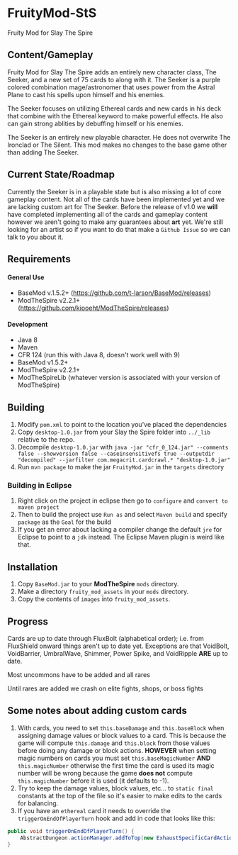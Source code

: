 # FruityMod-StS
Fruity Mod for Slay The Spire

## Content/Gameplay ##
Fruity Mod for Slay The Spire adds an entirely new character class, The Seeker, and a new set of 75 cards to along with it. The Seeker is a purple colored combination mage/astronomer that uses power from the Astral Plane to cast his spells upon himself and his enemies.

The Seeker focuses on utilizing Ethereal cards and new cards in his deck that combine with the Ethereal keyword to make powerful effects. He also can gain strong ablities by debuffing himself or his enemies.

The Seeker is an entirely new playable character. He does not overwrite The Ironclad or The Silent. This mod makes no changes to the base game other than adding The Seeker.

## Current State/Roadmap ##
Currently the Seeker is in a playable state but is also missing a lot of core gameplay content. Not all of the cards have been implemented yet and we are lacking custom art for The Seeker. Before the release of v1.0 we **will** have completed implementing all of the cards and gameplay content however we aren't going to make any guarantees about **art** yet. We're still looking for an artist so if you want to do that make a `Github Issue` so we can talk to you about it.

## Requirements ##
#### General Use ####
* BaseMod v.1.5.2+ (https://github.com/t-larson/BaseMod/releases)
* ModTheSpire v2.2.1+ (https://github.com/kiooeht/ModTheSpire/releases)

#### Development ####
* Java 8
* Maven
* CFR 124 (run this with Java 8, doesn't work well with 9)
* BaseMod v1.5.2+
* ModTheSpire v2.2.1+
* ModTheSpireLib (whatever version is associated with your version of ModTheSpire)

## Building ##
1. Modify `pom.xml` to point to the location you've placed the dependencies
2. Copy `desktop-1.0.jar` from your Slay the Spire folder into `../_lib` relative to the repo.
3. Decompile `desktop-1.0.jar` with `java -jar "cfr_0_124.jar" --comments false --showversion false --caseinsensitivefs true --outputdir "decompiled" --jarfilter com.megacrit.cardcrawl.* "desktop-1.0.jar"`
4. Run `mvn package` to make the jar `FruityMod.jar` in the `targets` directory

### Building in Eclipse ###
1. Right click on the project in eclipse then go to `configure` and `convert to maven project`
2. Then to build the project use `Run as` and select `Maven build` and specify `package` as the `Goal` for the build
3. If you get an error about lacking a compiler change the default `jre` for Eclipse to point to a `jdk` instead. The Eclipse Maven plugin is weird like that.

## Installation ##
1. Copy `BaseMod.jar` to your **ModTheSpire** `mods` directory.
2. Make a directory `fruity_mod_assets` in your `mods` directory.
3. Copy the contents of `images` into `fruity_mod_assets`.

## Progress ##
Cards are up to date through FluxBolt (alphabetical order); i.e. from FluxShield onward things aren't up to date yet. Exceptions are that  VoidBolt, VoidBarrier, UmbralWave, Shimmer, Power Spike, and VoidRipple **ARE** up to date.

Most uncommons have to be added and all rares

Until rares are added we crash on elite fights, shops, or boss fights

## Some notes about adding custom cards ##
1. With cards, you need to set `this.baseDamage` and `this.baseBlock` when assigning damage values or block values to a card. This is because the game will compute `this.damage` and `this.block` from those values before doing any damage or block actions. **HOWEVER** when setting magic numbers on cards you must set `this.baseMagicNumber` **AND** `this.magicNumber` otherwise the first time the card is used its magic number will be wrong because the game **does not** compute `this.magicNumber` before it is used (it defaults to -1).
2. Try to keep the damage values, block values, etc... to `static final` constants at the top of the file so it's easier to make edits to the cards for balancing.
3. If you have an `ethereal` card it needs to override the `triggerOnEndOfPlayerTurn` hook and add in code that looks like this:
```java
public void triggerOnEndOfPlayerTurn() {
	AbstractDungeon.actionManager.addToTop(new ExhaustSpecificCardAction(this, AbstractDungeon.player.hand));
}
```
